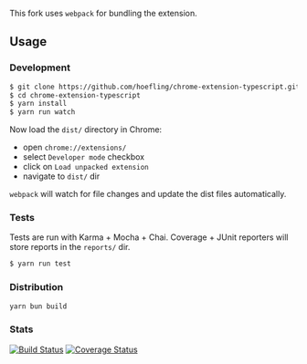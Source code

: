 This fork uses `webpack` for bundling the extension.

## Usage

### Development

```sh
$ git clone https://github.com/hoefling/chrome-extension-typescript.git
$ cd chrome-extension-typescript
$ yarn install
$ yarn run watch
```

Now load the `dist/` directory in Chrome:
 * open `chrome://extensions/`
 * select `Developer mode` checkbox
 * click on `Load unpacked extension`
 * navigate to `dist/` dir

`webpack` will watch for file changes and update the dist files automatically.

### Tests

Tests are run with Karma + Mocha + Chai. Coverage + JUnit reporters will store reports in the `reports/` dir.

```sh
$ yarn run test
```

### Distribution

```sh
yarn bun build
```

### Stats

[![Build Status](https://travis-ci.org/hoefling/chrome-extension-typescript.svg?branch=master)](https://travis-ci.org/hoefling/chrome-extension-typescript)
[![Coverage Status](https://coveralls.io/repos/github/hoefling/chrome-extension-typescript/badge.svg?branch=master)](https://coveralls.io/github/hoefling/chrome-extension-typescript?branch=master)
